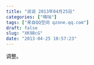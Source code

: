 ```yaml
---
title: "说说 2013年04月25日"
categories: ["嘀咕"]
tags: ["来自QQ空间 qzone.qq.com"]
draft: false
slug: "XK9BcG"
date: "2013-04-25 10:57:23"
---
```


调整。
